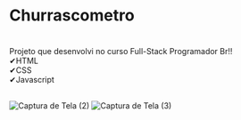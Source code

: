 # Churrascometro
#
Projeto que desenvolvi no curso Full-Stack Programador Br!!<br>
✔HTML <br>
✔CSS <br>
✔Javascript <br>
##
![Captura de Tela (2)](https://user-images.githubusercontent.com/88805398/157113954-f4a0b30e-aec7-45e0-8c7f-6d6cbcc43c1a.png)
![Captura de Tela (3)](https://user-images.githubusercontent.com/88805398/157113962-860d1829-6b30-4204-9802-2148f20a1e3a.png)
